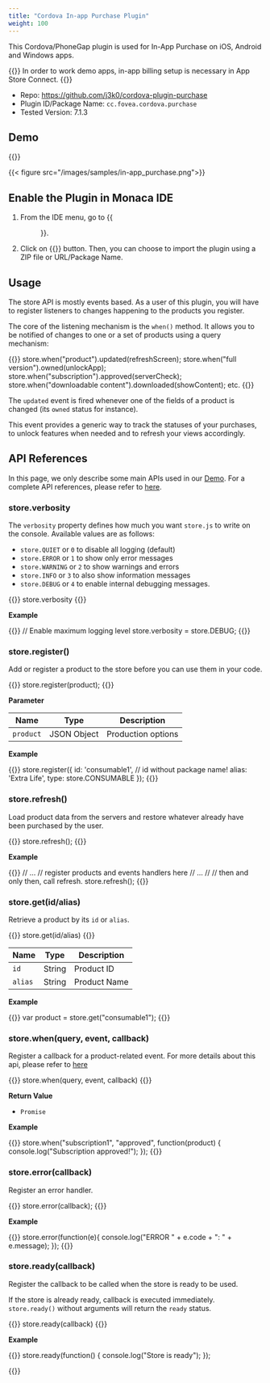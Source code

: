 ```yaml
---
title: "Cordova In-app Purchase Plugin"
weight: 100
---
```


This Cordova/PhoneGap plugin is used for In-App Purchase on iOS, Android and Windows apps.

{{<note>}}
    In order to work demo apps, in-app billing setup is necessary in App Store Connect.
{{</note>}}

- Repo: https://github.com/j3k0/cordova-plugin-purchase
- Plugin ID/Package Name: `cc.fovea.cordova.purchase`
- Tested Version: 7.1.3

## Demo 

{{<import pid="5ac6e55ee788855e368b4567" title="In-app Purchase Plugin Demo">}}

{{< figure src="/images/samples/in-app_purchase.png">}}

## Enable the Plugin in Monaca IDE

1.  From the IDE menu, go to {{<menu menu1="Config" menu2="Manage Cordova Plugins">}}.

2.  Click on {{<guilabel name="Import Cordova Plugin">}} button. Then, you can choose to import the plugin using a ZIP file or URL/Package Name. 

## Usage

The store API is mostly events based. As a user of this plugin, you will have to register listeners to changes happening to the products you register.

The core of the listening mechanism is the `when()` method. It allows you to be notified of changes to one or a set of products using a query mechanism:

{{<highlight javascript>}}
store.when("product").updated(refreshScreen);
store.when("full version").owned(unlockApp);
store.when("subscription").approved(serverCheck);
store.when("downloadable content").downloaded(showContent);
etc.
{{</highlight>}}

The `updated` event is fired whenever one of the fields of a product is changed (its `owned` status for instance).

This event provides a generic way to track the statuses of your purchases, to unlock features when needed and to refresh your views accordingly.

## API References

In this page, we only describe some main APIs used in our [Demo](https://monaca.mobi/directimport?pid=5ac6e55ee788855e368b4567). For a complete API references, please refer to [here](https://github.com/j3k0/cordova-plugin-purchase).

### store.verbosity

The `verbosity` property defines how much you want `store.js` to write on the console. Available values are as follows:

- `store.QUIET` or `0` to disable all logging (default)
- `store.ERROR` or `1` to show only error messages
- `store.WARNING` or `2` to show warnings and errors
- `store.INFO` or `3` to also show information messages
- `store.DEBUG` or `4` to enable internal debugging messages.

{{<highlight javascript>}}
store.verbosity
{{</highlight>}}

**Example**

{{<highlight javascript>}}
// Enable maximum logging level
store.verbosity = store.DEBUG;
{{</highlight>}}

### store.register()

Add or register a product to the store before you can use them in your code.

{{<highlight javascript>}}
store.register(product);
{{</highlight>}}

**Parameter**

Name | Type | Description
-----|------|-------------
`product` | JSON Object | Production options

**Example**

{{<highlight javascript>}}
store.register({
    id:    'consumable1', // id without package name!
    alias: 'Extra Life',
    type:   store.CONSUMABLE
});
{{</highlight>}}

### store.refresh()

Load product data from the servers and restore whatever already have been purchased by the user.

{{<highlight javascript>}}
store.refresh();
{{</highlight>}}

**Example**

{{<highlight javascript>}}
// ...
// register products and events handlers here
// ...
//
// then and only then, call refresh.
store.refresh();
{{</highlight>}}

### store.get(id/alias)

Retrieve a product by its `id` or `alias`.

{{<highlight javascript>}}
store.get(id/alias)
{{</highlight>}}

Name | Type | Description
-----|------|-------------
`id` | String | Product ID 
`alias` | String | Product Name

**Example**

{{<highlight javascript>}}
var product = store.get("consumable1");
{{</highlight>}}

### store.when(query, event, callback)

Register a callback for a product-related event. For more details about this api, please refer to [here](https://github.com/j3k0/cordova-plugin-purchase/blob/master/doc/api.md#storewhenquery)

{{<highlight javascript>}}
store.when(query, event, callback)
{{</highlight>}}

**Return Value**

- `Promise`

**Example**

{{<highlight javascript>}}
store.when("subscription1", "approved", function(product) { 
    console.log("Subscription approved!");
});
{{</highlight>}}

### store.error(callback)

Register an error handler.

{{<highlight javascript>}}
store.error(callback);
{{</highlight>}}

**Example**

{{<highlight javascript>}}
store.error(function(e){
    console.log("ERROR " + e.code + ": " + e.message);
});
{{</highlight>}}


### store.ready(callback)

Register the callback to be called when the store is ready to be used.

If the store is already ready, callback is executed immediately. `store.ready()` without arguments will return the `ready` status.

{{<highlight javascript>}}
store.ready(callback)
{{</highlight>}}

**Example**

{{<highlight javascript>}}
store.ready(function() {
    console.log("Store is ready");
});

{{</highlight>}}


